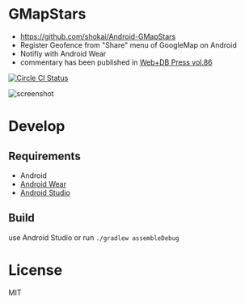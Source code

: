 GMapStars
=========

- https://github.com/shokai/Android-GMapStars
- Register Geofence from "Share" menu of GoogleMap on Android
- Notifiy with Android Wear
- commentary has been published in [Web+DB Press vol.86](http://www.amazon.co.jp/dp/4774172480/shokai-22)

[![Circle CI Status](https://circleci.com/gh/shokai/Android-GMapStars.png)](https://circleci.com/gh/shokai/Android-GMapStars)

![screenshot](http://gyazo.com/36745c750e935e3e0c3488d7dd21b487.png)


# Develop

## Requirements

- Android
- [Android Wear](https://developer.android.com/wear/)
- [Android Studio](https://developer.android.com/sdk/)


## Build

use Android Studio or run `./gradlew assembleDebug`


# License

MIT
